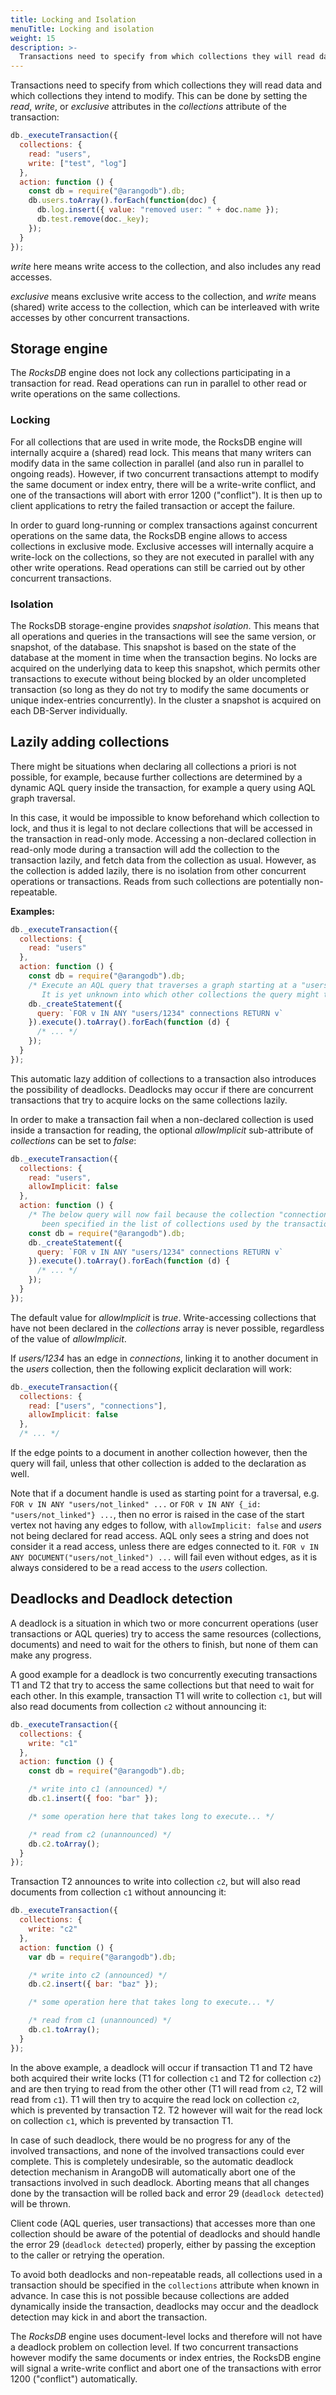 ```yaml
---
title: Locking and Isolation
menuTitle: Locking and isolation
weight: 15
description: >-
  Transactions need to specify from which collections they will read data and which collections they intend to modify
---
```

Transactions need to specify from which collections they will read data and which
collections they intend to modify. This can be done by setting the *read*, *write*,
or *exclusive* attributes in the *collections* attribute of the transaction:

```js
db._executeTransaction({
  collections: { 
    read: "users",
    write: ["test", "log"]
  },
  action: function () {
    const db = require("@arangodb").db;
    db.users.toArray().forEach(function(doc) {
      db.log.insert({ value: "removed user: " + doc.name });
      db.test.remove(doc._key);
    });
  }
});
```

<!-- TODO: does write access imply read access in RocksDB? -->
*write* here means write access to the collection, and also includes any read accesses.

*exclusive* means exclusive write access to the collection, and *write* means (shared)
write access to the collection, which can be interleaved with write accesses by other
concurrent transactions.

## Storage engine

The *RocksDB* engine does not lock any collections participating in a transaction
for read. Read operations can run in parallel to other read or write operations on the
same collections.

### Locking

For all collections that are used in write mode, the RocksDB engine will internally
acquire a (shared) read lock. This means that many writers can modify data in the same
collection in parallel (and also run in parallel to ongoing reads). However, if two
concurrent transactions attempt to modify the same document or index entry, there will
be a write-write conflict, and one of the transactions will abort with error 1200
("conflict"). It is then up to client applications to retry the failed transaction or 
accept the failure.

In order to guard long-running or complex transactions against concurrent operations
on the same data, the RocksDB engine allows to access collections in exclusive mode.
Exclusive accesses will internally acquire a write-lock on the collections, so they 
are not executed in parallel with any other write operations. Read operations can still
be carried out by other concurrent transactions.

### Isolation

The RocksDB storage-engine provides *snapshot isolation*. This means that all operations 
and queries in the transactions will see the same version, or snapshot, of the database. 
This snapshot is based on the state of the database at the moment in time when the transaction 
begins. No locks are acquired on the underlying data to keep this snapshot, which permits 
other transactions to execute without being blocked by an older uncompleted transaction 
(so long as they do not try to modify the same documents or unique index-entries concurrently).
In the cluster a snapshot is acquired on each DB-Server individually. 

## Lazily adding collections

There might be situations when declaring all collections a priori is not possible,
for example, because further collections are determined by a dynamic AQL query 
inside the transaction, for example a query using AQL graph traversal.

In this case, it would be impossible to know beforehand which collection to lock, and
thus it is legal to not declare collections that will be accessed in the transaction in
read-only mode. Accessing a non-declared collection in read-only mode during a 
transaction will add the collection to the transaction lazily, and fetch data 
from the collection as usual. However, as the collection is added lazily, there is no 
isolation from other concurrent operations or transactions. Reads from such
collections are potentially non-repeatable.

**Examples:**

```js
db._executeTransaction({
  collections: { 
    read: "users"
  },
  action: function () {
    const db = require("@arangodb").db;
    /* Execute an AQL query that traverses a graph starting at a "users" vertex.
       It is yet unknown into which other collections the query might traverse */
    db._createStatement({ 
      query: `FOR v IN ANY "users/1234" connections RETURN v`
    }).execute().toArray().forEach(function (d) {
      /* ... */
    });
  }
});
```

This automatic lazy addition of collections to a transaction also introduces the 
possibility of deadlocks. Deadlocks may occur if there are concurrent transactions 
that try to acquire locks on the same collections lazily.

In order to make a transaction fail when a non-declared collection is used inside
a transaction for reading, the optional *allowImplicit* sub-attribute of *collections* 
can be set to *false*:

```js
db._executeTransaction({
  collections: { 
    read: "users",
    allowImplicit: false
  },
  action: function () {
    /* The below query will now fail because the collection "connections" has not
       been specified in the list of collections used by the transaction */
    const db = require("@arangodb").db;
    db._createStatement({ 
      query: `FOR v IN ANY "users/1234" connections RETURN v`
    }).execute().toArray().forEach(function (d) {
      /* ... */
    });
  }
});
```

The default value for *allowImplicit* is *true*. Write-accessing collections that
have not been declared in the *collections* array is never possible, regardless of
the value of *allowImplicit*.

If *users/1234* has an edge in *connections*, linking it to another document in
the *users* collection, then the following explicit declaration will work:

```js
db._executeTransaction({
  collections: { 
    read: ["users", "connections"],
    allowImplicit: false
  },
  /* ... */
```

If the edge points to a document in another collection however, then the query
will fail, unless that other collection is added to the declaration as well.

Note that if a document handle is used as starting point for a traversal, e.g.
`FOR v IN ANY "users/not_linked" ...` or `FOR v IN ANY {_id: "users/not_linked"} ...`,
then no error is raised in the case of the start vertex not having any edges to
follow, with `allowImplicit: false` and *users* not being declared for read access.
AQL only sees a string and does not consider it a read access, unless there are
edges connected to it. `FOR v IN ANY DOCUMENT("users/not_linked") ...` will fail
even without edges, as it is always considered to be a read access to the *users*
collection.

## Deadlocks and Deadlock detection

<!-- TODO: Obsolete? -->

A deadlock is a situation in which two or more concurrent operations (user transactions
or AQL queries) try to access the same resources (collections, documents) and need to 
wait for the others to finish, but none of them can make any progress.

A good example for a deadlock is two concurrently executing transactions T1 and T2 that
try to access the same collections but that need to wait for each other. In this example,
transaction T1 will write to collection `c1`, but will also read documents from
collection `c2` without announcing it:

```js
db._executeTransaction({
  collections: { 
    write: "c1"
  },
  action: function () {
    const db = require("@arangodb").db;

    /* write into c1 (announced) */
    db.c1.insert({ foo: "bar" });

    /* some operation here that takes long to execute... */

    /* read from c2 (unannounced) */
    db.c2.toArray();
  }
});
```

Transaction T2 announces to write into collection `c2`, but will also read 
documents from collection `c1` without announcing it:

```js
db._executeTransaction({
  collections: { 
    write: "c2"
  },
  action: function () {
    var db = require("@arangodb").db;

    /* write into c2 (announced) */
    db.c2.insert({ bar: "baz" });

    /* some operation here that takes long to execute... */

    /* read from c1 (unannounced) */
    db.c1.toArray();
  }
});
```

In the above example, a deadlock will occur if transaction T1 and T2 have both
acquired their write locks (T1 for collection `c1` and T2 for collection `c2`) and
are then trying to read from the other other (T1 will read from `c2`, T2 will read
from `c1`). T1 will then try to acquire the read lock on collection `c2`, which
is prevented by transaction T2. T2 however will wait for the read lock on 
collection `c1`, which is prevented by transaction T1. 

In case of such deadlock, there would be no progress for any of the involved 
transactions, and none of the involved transactions could ever complete. This is
completely undesirable, so the automatic deadlock detection mechanism in ArangoDB
will automatically abort one of the transactions involved in such deadlock. Aborting
means that all changes done by the transaction will be rolled back and error 29 
(`deadlock detected`) will be thrown. 

Client code (AQL queries, user transactions) that accesses more than one collection 
should be aware of the potential of deadlocks and should handle the error 29 
(`deadlock detected`) properly, either by passing the exception to the caller or 
retrying the operation.

To avoid both deadlocks and non-repeatable reads, all collections used in a 
transaction should be specified in the `collections` attribute when known in advance.
In case this is not possible because collections are added dynamically inside the
transaction, deadlocks may occur and the deadlock detection may kick in and abort
the transaction. 

The *RocksDB* engine uses document-level locks and therefore will not have a deadlock
problem on collection level. If two concurrent transactions however modify the same
documents or index entries, the RocksDB engine will signal a write-write conflict
and abort one of the transactions with error 1200 ("conflict") automatically.
